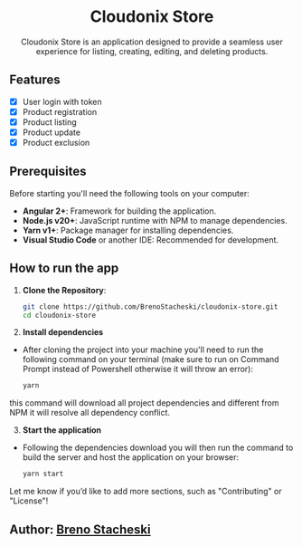 <h1 align="center">Cloudonix Store</h1>

<p align="center">Cloudonix Store is an application designed to provide a seamless user experience for listing, creating, editing, and deleting products.</p>

## Features

- [x] User login with token
- [x] Product registration
- [x] Product listing
- [x] Product update
- [x] Product exclusion

## Prerequisites

Before starting you'll need the following tools on your computer:

- **Angular 2+**: Framework for building the application.
- **Node.js v20+**: JavaScript runtime with NPM to manage dependencies.
- **Yarn v1+**: Package manager for installing dependencies.
- **Visual Studio Code** or another IDE: Recommended for development.

## How to run the app

1. **Clone the Repository**:
   ```bash
   git clone https://github.com/BrenoStacheski/cloudonix-store.git
   cd cloudonix-store
   ```

2. **Install dependencies**
- After cloning the project into your machine you'll need to run the following command on your terminal (make sure to run on Command Prompt instead of Powershell otherwise it will throw an error):

   ```bash
  yarn
  ```

this command will download all project dependencies and different from NPM it will resolve all dependency conflict.

3. **Start the application**
- Following the dependencies download you will then run the command to build the server and host the application on your browser:

   ```bash
  yarn start
  ```

Let me know if you’d like to add more sections, such as "Contributing" or "License"!

## Author: [Breno Stacheski](https://github.com/BrenoStacheski)
